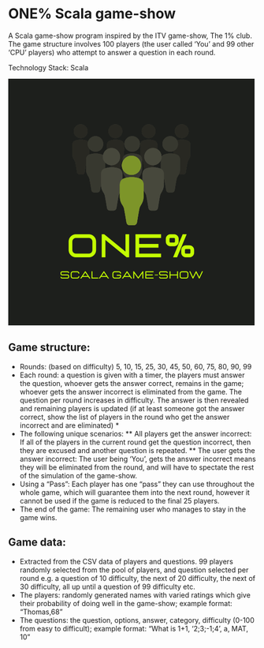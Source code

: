 # ONE% Scala game-show

A Scala game-show program inspired by the ITV game-show, The 1% club. The game structure involves 100 players (the user called ‘You’ and 99 other ‘CPU’ players) who attempt to answer a question in each round.

Technology Stack: Scala

![logo](screenshots/project-onepercent.png)

## Game structure:
* Rounds: (based on difficulty) 5, 10, 15, 25, 30, 45, 50, 60, 75, 80, 90, 99
* Each round: a question is given with a timer, the players must answer the question, whoever gets the answer correct, remains in the game; whoever gets the answer incorrect is eliminated from the game. The question per round increases in difficulty. The answer is then revealed and remaining players is updated (if at least someone got the answer correct, show the list of players in the round who get the answer incorrect and are eliminated)
    * 
* The following unique scenarios:
    ** All players get the answer incorrect: If all of the players in the current round get the question incorrect, then they are excused and another question is repeated.
    ** The user gets the answer incorrect: The user being ‘You’, gets the answer incorrect means they will be eliminated from the round, and will have to spectate the rest of the simulation of the game-show.
* Using a “Pass”: Each player has one “pass” they can use throughout the whole game, which will guarantee them into the next round, however it cannot be used if the game is reduced to the final 25 players.
* The end of the game: The remaining user who manages to stay in the game wins.

## Game data:
* Extracted from the CSV data of players and questions. 99 players randomly selected from the pool of players, and question selected per round e.g. a question of 10 difficulty, the next of 20 difficulty, the next of 30 difficulty, all up until a question of 99 difficulty etc.
* The players: randomly generated names with varied ratings which give their probability of doing well in the game-show; example format: “Thomas,68”
* The questions: the question, options, answer, category, difficulty (0-100 from easy to difficult); example format: “What is 1+1, ‘2;3;-1;4’, a, MAT, 10”

